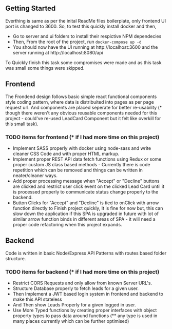 ## Getting Started
Everthing is same as per the inital ReadMe files boilerplate, only frontend UI port is changed to 3600.
So, to test this quickly install docker and then,
* Go to server and ui folders to install their respictive NPM dependecies
* Then, From the root of the project, run `docker-compose up -d`
* You should now have the UI running at http://localhost:3600 and the server running at http://localhost:8080/api

To Quickly finish this task some compromises were made and as this task was small some things were skipped.

## Frontend
The Frondend design follows basic simple react functional components style coding pattern, where data is distribuited into pages as per page request url.
And components are placed seperate for better re-usability (* though there weren't any obvious reusable components needed for this project - could've re-used LeadCard Component but it felt like overkill for this small task).

### TODO items for frontend (* if I had more time on this project)
* Implement SASS properly with docker using node-sass and write cleaner CSS Code and with proper HTML markup.
* Implement proper REST API data fetch functions using Redux or some proper custom JS class based methods - Currently there is code repetition which can be removed and things can be written in neater/cleaner ways.
* Add proper processing message when "Accept" or "Decline" buttons are clicked and restrict user click event on the clicked Lead Card until it is processed properly to communicate status change properly to the backend.
* Button Clicks for "Accept" and "Decline" is tied to onClick with arrow function directly to Finish project quickly, It is fine for now but, this can slow down the application if this SPA is upgraded in future with lot of similar arrow function binds in different areas of SPA - it will need a proper code refactoring when this project expands.

## Backend
Code is written in basic Node/Express API Patterns with routes based folder structure.

### TODO items for backend (* if I had more time on this project)
* Restrict CORS Requests and only allow from known Server URL's.
* Structure Database properly to fetch leads for a given user.
* Then Implement a JWT based login system in frontend and backend to make this API stateless
* And Then show Leads Properly for a given logged in user.
* Use More Typed functions by creating proper interfaces with object property types to pass data around functions (** any type is used in many places currently which can be further optimised)